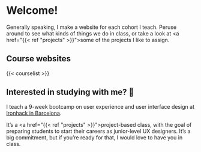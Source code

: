 ---
---

# Welcome!

Generally speaking, I make a website for each cohort I teach. Peruse around to see what kinds of things we do in class, or take a look at <a href="{{< ref "projects" >}}">some of the projects</a> I like to assign.

<div class="full-bleed">

  ## Course websites

  {{< courselist >}}

</div>

## Interested in studying with me? 🌴

I teach a 9-week bootcamp on user experience and user interface design at <a href="http://www.ironhack.com/en/courses/ux-ui-design-bootcamp-learn-ux-design">Ironhack in Barcelona</a>.

It’s a <a href="{{< ref "projects" >}}">project-based</a> class, with the goal of preparing students to start their careers as junior-level UX designers. It’s a big commitment, but if you’re ready for that, I would love to have you in class.
